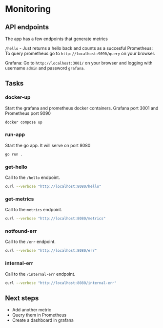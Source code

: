 # Monitoring

## API endpoints

The app has a few endpoints that generate metrics

`/hello` - Just returns a hello back and counts as a succesful  Prometheus:
To query prometheus go to `http://localhost:9090/query` on your browser.

Grafana:
Go to `http://localhost:3001/` on your browser and logging with username `admin` and password `grafana`.

## Tasks

### docker-up

Start the grafana and prometheus docker containers. Grafana port 3001 and Prometheus port 9090

```bash
docker compose up
```

### run-app

Start the go app. It will serve on port 8080 

```bash
go run .
```

### get-hello

Call to the `/hello` endpoint.

```bash
curl --verbose "http://localhost:8080/hello"
```

### get-metrics

Call to the `metrics` endpoint.

```bash
curl --verbose "http://localhost:8080/metrics"
```
### notfound-err

Call to the `/err` endpoint.

```bash
curl --verbose "http://localhost:8080/err"
```

### internal-err

Call to the `/internal-err` endpoint.

```bash
curl --verbose "http://localhost:8080/internal-err"
```

## Next steps
- Add another metric
- Query them in Prometheus
- Create a dashboard in grafana

